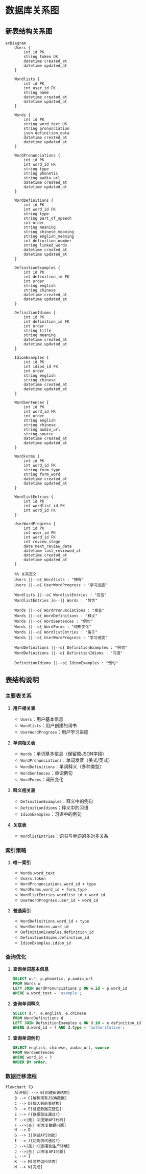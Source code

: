 # 数据库关系图

## 新表结构关系图

```mermaid
erDiagram
    Users {
        int id PK
        string token UK
        datetime created_at
        datetime updated_at
    }

    Wordlists {
        int id PK
        int user_id FK
        string name
        datetime created_at
        datetime updated_at
    }

    Words {
        int id PK
        string word_text UK
        string pronunciation
        json definition_data
        datetime created_at
        datetime updated_at
    }

    WordPronunciations {
        int id PK
        int word_id FK
        string type
        string phonetic
        string audio_url
        datetime created_at
        datetime updated_at
    }

    WordDefinitions {
        int id PK
        int word_id FK
        string type
        string part_of_speech
        int order
        string meaning
        string chinese_meaning
        string english_meaning
        int definition_number
        string linked_words
        datetime created_at
        datetime updated_at
    }

    DefinitionExamples {
        int id PK
        int definition_id FK
        int order
        string english
        string chinese
        datetime created_at
        datetime updated_at
    }

    DefinitionIdioms {
        int id PK
        int definition_id FK
        int order
        string title
        string meaning
        datetime created_at
        datetime updated_at
    }

    IdiomExamples {
        int id PK
        int idiom_id FK
        int order
        string english
        string chinese
        datetime created_at
        datetime updated_at
    }

    WordSentences {
        int id PK
        int word_id FK
        int order
        string english
        string chinese
        string audio_url
        string source
        datetime created_at
        datetime updated_at
    }

    WordForms {
        int id PK
        int word_id FK
        string form_type
        string form_word
        datetime created_at
        datetime updated_at
    }

    WordlistEntries {
        int id PK
        int wordlist_id FK
        int word_id FK
    }

    UserWordProgress {
        int id PK
        int user_id FK
        int word_id FK
        int review_stage
        date next_review_date
        datetime last_reviewed_at
        datetime created_at
        datetime updated_at
    }

    %% 关系定义
    Users ||--o{ Wordlists : "拥有"
    Users ||--o{ UserWordProgress : "学习进度"
    
    Wordlists ||--o{ WordlistEntries : "包含"
    WordlistEntries }o--|| Words : "包含"
    
    Words ||--o{ WordPronunciations : "发音"
    Words ||--o{ WordDefinitions : "释义"
    Words ||--o{ WordSentences : "例句"
    Words ||--o{ WordForms : "词形变化"
    Words ||--o{ WordlistEntries : "属于"
    Words ||--o{ UserWordProgress : "学习进度"
    
    WordDefinitions ||--o{ DefinitionExamples : "例句"
    WordDefinitions ||--o{ DefinitionIdioms : "习语"
    
    DefinitionIdioms ||--o{ IdiomExamples : "例句"
```

## 表结构说明

### 主要表关系

1. **用户相关表**
   - `Users`：用户基本信息
   - `Wordlists`：用户创建的词书
   - `UserWordProgress`：用户学习进度

2. **单词相关表**
   - `Words`：单词基本信息（保留原JSON字段）
   - `WordPronunciations`：单词发音（美式/英式）
   - `WordDefinitions`：单词释义（多种类型）
   - `WordSentences`：单词例句
   - `WordForms`：词形变化

3. **释义相关表**
   - `DefinitionExamples`：释义中的例句
   - `DefinitionIdioms`：释义中的习语
   - `IdiomExamples`：习语中的例句

4. **关联表**
   - `WordlistEntries`：词书与单词的多对多关系

### 索引策略

1. **唯一索引**
   - `Words.word_text`
   - `Users.token`
   - `WordPronunciations.word_id + type`
   - `WordForms.word_id + form_type`
   - `WordlistEntries.wordlist_id + word_id`
   - `UserWordProgress.user_id + word_id`

2. **普通索引**
   - `WordDefinitions.word_id + type`
   - `WordSentences.word_id`
   - `DefinitionExamples.definition_id`
   - `DefinitionIdioms.definition_id`
   - `IdiomExamples.idiom_id`

### 查询优化

1. **查询单词基本信息**
   ```sql
   SELECT w.*, p.phonetic, p.audio_url 
   FROM Words w 
   LEFT JOIN WordPronunciations p ON w.id = p.word_id 
   WHERE w.word_text = 'example';
   ```

2. **查询单词释义**
   ```sql
   SELECT d.*, e.english, e.chinese 
   FROM WordDefinitions d 
   LEFT JOIN DefinitionExamples e ON d.id = e.definition_id 
   WHERE d.word_id = ? AND d.type = 'authoritative';
   ```

3. **查询单词例句**
   ```sql
   SELECT english, chinese, audio_url, source 
   FROM WordSentences 
   WHERE word_id = ? 
   ORDER BY order;
   ```

### 数据迁移流程

```mermaid
flowchart TD
    A[开始] --> B[创建新表结构]
    B --> C[解析现有JSON数据]
    C --> D[插入到新表结构]
    D --> E[验证数据完整性]
    E --> F{数据验证通过?}
    F -->|是| G[更新API代码]
    F -->|否| H[修复数据问题]
    H --> D
    G --> I[测试API功能]
    I --> J{功能测试通过?}
    J -->|是| K[部署到生产环境]
    J -->|否| L[修复API问题]
    L --> I
    K --> M[监控运行状态]
    M --> N[完成]